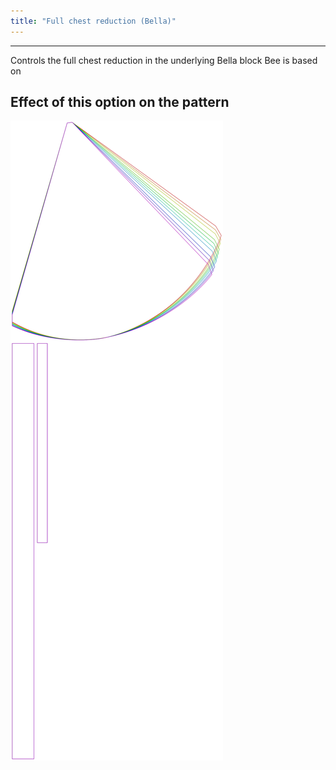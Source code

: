 ```yaml
---
title: "Full chest reduction (Bella)"
---
```


---

Controls the full chest reduction in the underlying Bella block Bee is based on

## Effect of this option on the pattern

![This image shows the effect of this option by superimposing several variants that have a different value for this option](bee_fullchesteasereduction_sample.svg "Effect of this option on the pattern")
